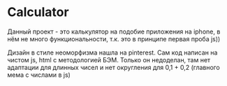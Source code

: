 # Calculator
Данный проект - это калькулятор на подобие приложения на iphone, в нём не много функциональности, т.к. это в принципе первая проба js))

Дизайн в стиле неоморфизма нашла на pinterest. Сам код написан на чистом js, html c методологией БЭМ. Только он недоделан, там нет адаптации для длинных чисел и нет округления для 0,1 + 0,2 (главного мема с числами в js)
